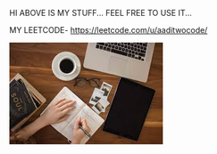 HI ABOVE IS MY STUFF... FEEL FREE TO USE IT...

MY LEETCODE-  https://leetcode.com/u/aaditwocode/

![alt text](image.png)